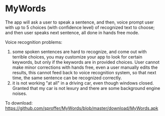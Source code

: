 # MyWords
The app will ask a user to speak a sentence, and then, voice prompt user with up to 5 choices (with confidence level) of recognized text to choose; and then user speaks next sentence, all done in hands free mode.

Voice recognition problems:
1.  some spoken sentences are hard to recognize, and come out with terrible choices, you may customize your app to look for certain keywords, but only if the keywords are in provided choices. User cannot make minor corrections with hands free, even a user manually edits the results, this cannot feed back to voice recognition system, so that next time, the same sentence can be recognized correctly.
2.  it is not working "at all" in a driving car, even though windows closed. Granted that my car is not lexury and there are some background engine noises.

To download:
https://github.com/sproffer/MyWords/blob/master/download/MyWords.apk
